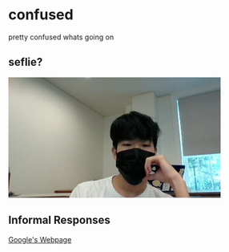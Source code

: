 # confused

pretty confused whats going on

## seflie?

![](MillerHallSelfie.jpg)


## Informal Responses

[Google's Webpage](https://www.google.com)
